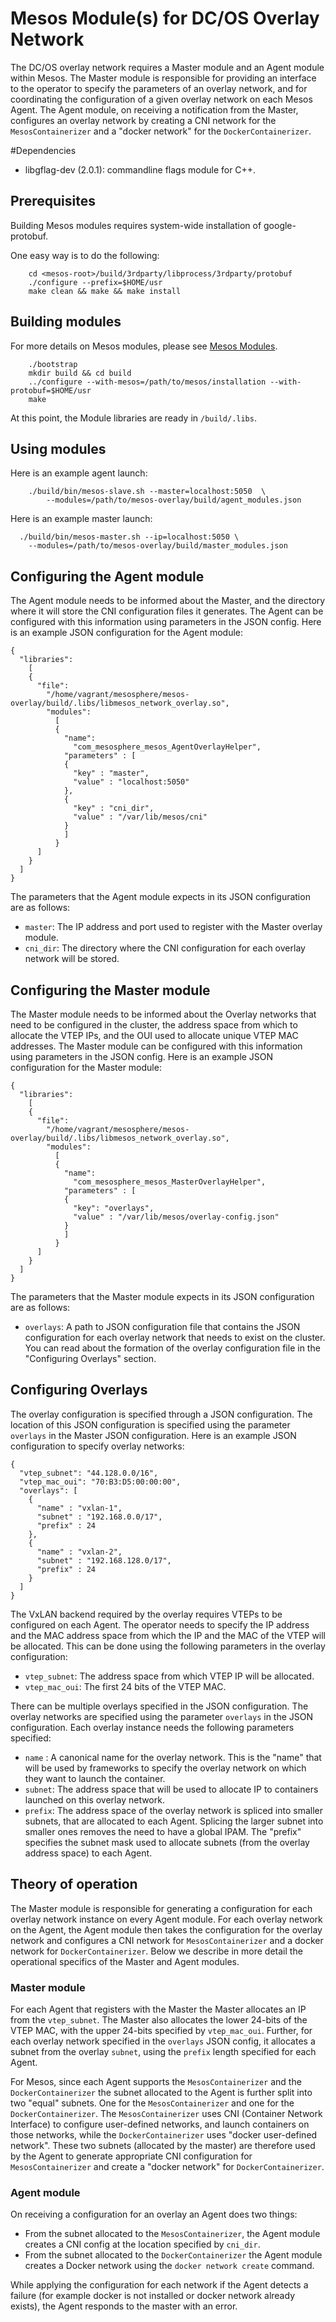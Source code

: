 # Mesos Module(s) for DC/OS Overlay Network
The DC/OS overlay network requires a Master module and an Agent module
within Mesos. The Master module is responsible for providing an
interface to the operator to specify the parameters of an overlay
network, and for coordinating the configuration of a given overlay
network on each Mesos Agent. The Agent module, on receiving a
notification from the Master, configures an overlay network by
creating a CNI network for the `MesosContainerizer` and a "docker
network" for the `DockerContainerizer`.

#Dependencies
* libgflag-dev (2.0.1): commandline flags module for C++.


## Prerequisites

Building Mesos modules requires system-wide installation of google-protobuf.

One easy way is to do the following:

```
    cd <mesos-root>/build/3rdparty/libprocess/3rdparty/protobuf
    ./configure --prefix=$HOME/usr
    make clean && make && make install
```

## Building modules
For more details on Mesos modules, please see
[Mesos Modules](http://mesos.apache.org/documentation/latest/modules/).

```
    ./bootstrap
    mkdir build && cd build
    ../configure --with-mesos=/path/to/mesos/installation --with-protobuf=$HOME/usr
    make
```

At this point, the Module libraries are ready in `/build/.libs`.

## Using modules

Here is an example agent launch:

```
    ./build/bin/mesos-slave.sh --master=localhost:5050  \
        --modules=/path/to/mesos-overlay/build/agent_modules.json
```

Here is an example master launch:
```
  ./build/bin/mesos-master.sh --ip=localhost:5050 \
    --modules=/path/to/mesos-overlay/build/master_modules.json
```

## Configuring the Agent module
The Agent module needs to be informed about the Master, and the
directory where it will store the CNI configuration files it
generates. The Agent can be configured with this information using
parameters in the JSON config. Here is an example JSON configuration
for the Agent module:
```
{
  "libraries":
    [
    {
      "file":
        "/home/vagrant/mesosphere/mesos-overlay/build/.libs/libmesos_network_overlay.so",
        "modules":
          [
          {
            "name":
              "com_mesosphere_mesos_AgentOverlayHelper",
            "parameters" : [
            {
              "key" : "master",
              "value" : "localhost:5050"
            },
            {
              "key" : "cni_dir",
              "value" : "/var/lib/mesos/cni"
            }
            ]
          }
      ]
    }
  ]
}
```
The parameters that the Agent module expects in its JSON configuration
are as follows:
* `master`: The IP address and port used to register with the Master overlay module.
* `cni_dir`: The directory where the CNI configuration for each overlay network will be stored.

## Configuring the Master module
The Master module needs to be informed about the Overlay networks that
need to be configured in the cluster, the address space from which to
allocate the VTEP IPs, and the OUI used to allocate unique VTEP MAC
addresses. The Master module can be configured with this information
using parameters in the JSON config. Here is an example JSON
configuration for the Master module:
```
{
  "libraries":
    [
    {
      "file":
        "/home/vagrant/mesosphere/mesos-overlay/build/.libs/libmesos_network_overlay.so",
        "modules":
          [
          {
            "name":
              "com_mesosphere_mesos_MasterOverlayHelper",
            "parameters" : [
            {
              "key": "overlays",
              "value" : "/var/lib/mesos/overlay-config.json"
            }
            ]
          }
      ]
    }
  ]
}
```

The parameters that the Master module expects in its JSON
configuration are as follows:
* `overlays`: A path to  JSON configuration file that contains the
JSON configuration for each overlay network that needs to exist on
the cluster. You can read about the formation of the overlay 
configuration file in the "Configuring Overlays" section.


## Configuring Overlays
The overlay configuration is specified through a JSON configuration.
The location of this JSON configuration is specified using the
parameter `overlays` in the Master JSON configuration. Here is an
example JSON configuration to specify overlay networks:

```{.json}
{
  "vtep_subnet": "44.128.0.0/16",
  "vtep_mac_oui": "70:B3:D5:00:00:00",
  "overlays": [
    {
      "name" : "vxlan-1",
      "subnet" : "192.168.0.0/17",
      "prefix" : 24
    },
    {
      "name" : "vxlan-2",
      "subnet" : "192.168.128.0/17",
      "prefix" : 24
    }
  ]
}
```

The VxLAN backend required by the overlay requires VTEPs to be
configured on each Agent. The operator needs to specify the IP address
and the MAC address space from which the IP and the MAC of the VTEP
will be allocated. This can be done using the following parameters in
the overlay configuration:
* `vtep_subnet`: The address space from which VTEP IP will be
allocated.
* `vtep_mac_oui`: The first 24 bits of the VTEP MAC.

There can be multiple overlays specified in the JSON configuration.
The overlay networks are specified using the parameter `overlays` in
the JSON configuration.  Each overlay instance needs the following
parameters specified:
* `name` : A canonical name for the overlay network. This is the
"name" that will be used by frameworks to specify the overlay network
on which they want to launch the container.
* `subnet`: The address space that will be used to allocate IP to
containers launched on this overlay network.
* `prefix`: The address space of the overlay network is spliced into
smaller subnets, that are allocated to each Agent. Splicing the larger
subnet into smaller ones removes the need to have a global IPAM. The
"prefix" specifies the subnet mask used to allocate subnets (from the
overlay address space) to each Agent.


## Theory of operation
The Master module is responsible for generating a configuration for
each overlay network instance on every Agent module.  For each overlay
network on the Agent, the Agent module then takes the configuration
for the overlay network and configures a CNI network for
`MesosContainerizer` and a docker network for `DockerContainerizer`.
Below we describe in more detail the operational specifics of the Master
and Agent modules.


### Master module
For each Agent that registers with the Master the Master allocates an
IP from the `vtep_subnet`. The Master also allocates the lower 24-bits
of the VTEP MAC, with the upper 24-bits specified by `vtep_mac_oui`.
Further, for each overlay network specified in the `overlays` JSON
config, it allocates a subnet from the overlay `subnet`, using the
`prefix` length specified for each Agent. 

For Mesos, since each Agent supports the `MesosContainerizer` and the
`DockerContainerizer` the subnet allocated to the Agent is further
split into two "equal" subnets. One for the `MesosContainerizer` and
one for the `DockerContainerizer`. The `MesosContainerizer` uses CNI
(Container Network Interface) to configure user-defined networks, and
launch containers on those networks, while the `DockerContainerizer`
uses "docker user-defined network". These two subnets (allocated by
the master) are therefore used by the Agent to generate appropriate
CNI configuration for `MesosContainerizer` and create a "docker
network" for `DockerContainerizer`.


### Agent module
On receiving a configuration for an overlay an Agent does two things:
* From the subnet allocated to the `MesosContainerizer`, the Agent module
creates a CNI config at the location specified by `cni_dir`.
* From the subnet allocated to the `DockerContainerizer` the Agent
 module creates a Docker network using the `docker network create`
 command.

While applying the configuration for each network if the Agent detects
a failure (for example docker is not installed or docker network
already exists), the Agent responds to the master with an error.

